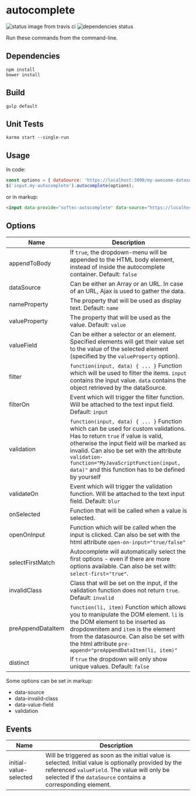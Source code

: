 # autocomplete

![status image from travis ci](https://travis-ci.org/SOFTEC-ch/Autocomplete.svg?branch=master)
![dependencies status](https://david-dm.org/SOFTEC-ch/Autocomplete.svg)

Run these commands from the command-line.

## Dependencies

```shell
npm install
bower install
```

## Build

```shell
gulp default
```

## Unit Tests

```shell
karma start --single-run
```

## Usage

In code:

```js
const options = { dataSource: 'https://localhost:3000/my-awesome-datasource' };
$('input.my-autocomplete').autocomplete(options);
```

or in markup:

```html
<input data-provide="softec-autocomplete" data-source="https://localhost:3000/my-awesome-datasource">
```

## Options

Name | Description
--- | ---
appendToBody | If `true`, the dropdown-menu will be appended to the HTML body element, instead of inside the autocomplete container. Default: `false`
dataSource | Can be either an Array or an URL. In case of an URL, Ajax is used to gather the data.
nameProperty | The property that will be used as display text. Default: `name`
valueProperty | The property that will be used as the value. Default: `value`
valueField | Can be either a selector or an element. Specified elements will get their value set to the value of the selected element (specified by the `valueProperty` option).
filter | `function(input, data) { ... }` Function which will be used to filter the items. `input` contains the input value. `data` contains the object retrieved by the dataSource.
filterOn | Event which will trigger the filter function. Will be attached to the text input field. Default: `input`
validation | `function(input, data) { ... }` Function which can be used for custom validations. Has to return `true` if value is valid, otherwise the input field will be marked as invalid. Can also be set with the attribute `validation-function="MyJavaScriptFunction(input, data)"` and this function has to be defined by yourself
validateOn | Event which will trigger the validation function. Will be attached to the text input field. Default: `blur`
onSelected | Function that will be called when a value is selected.
openOnInput | Function which will be called when the input is clicked. Can also be set with the html attribute `open-on-input="true/false"`
selectFirstMatch | Autocomplete will automatically select the first options - even if there are more options available. Can also be set with: `select-first="true"`.
invalidClass | Class that will be set on the input, if the validation function does not return `true`. Default: `invalid`
preAppendDataItem | `function(li, item)` Function which allows you to manipulate the DOM element. `li` is the DOM element to be inserted as dropdownitem and `item` is the element from the datasource. Can also be set with the html attribute `pre-append="preAppendDataItem(li, item)"`
distinct | If `true` the dropdown will only show unique values. Default: `false`

Some options can be set in markup:

* data-source
* data-invalid-class
* data-value-field
* validation

## Events

Name | Description
--- | ---
initial-value-selected | Will be triggered as soon as the initial value is selected. Initial value is optionally provided by the referenced `valueField`. The value will only be selected if the `dataSource` contains a corresponding element.

